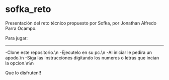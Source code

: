 # sofka_reto
Presentación del reto técnico propuesto por Sofka, por Jonathan Alfredo Parra Ocampo.

Para jugar:
________________________________________
-Clone este repositorio.\n
-Ejecutelo en su pc.\n
-Al iniciar le pedira un apodo.\n
-Siga las instrucciones digitando los numeros o letras que incian la opcion.\n\n

Que lo disfruten!!
